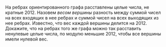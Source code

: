 На ребрах ориентированного графа расставлены целые числа, не кратные 
2012. Назовем <i>весом вершины</i> разность между суммой чисел на всех входящих в 
нее ребрах и суммой чисел на всех выходящих из нее ребрах. Известно, что 
вес каждой вершины делится на 2012. Докажите, что на ребрах того же графа 
можно так расставить ненулевые целые числа, по модулю меньшие 2012, чтобы 
все вершины имели нулевой вес.